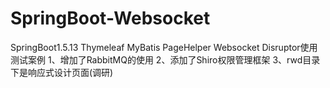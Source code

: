 # SpringBoot-Websocket
SpringBoot1.5.13 Thymeleaf MyBatis PageHelper Websocket Disruptor使用测试案例
1、增加了RabbitMQ的使用
2、添加了Shiro权限管理框架
3、rwd目录下是响应式设计页面(调研)
